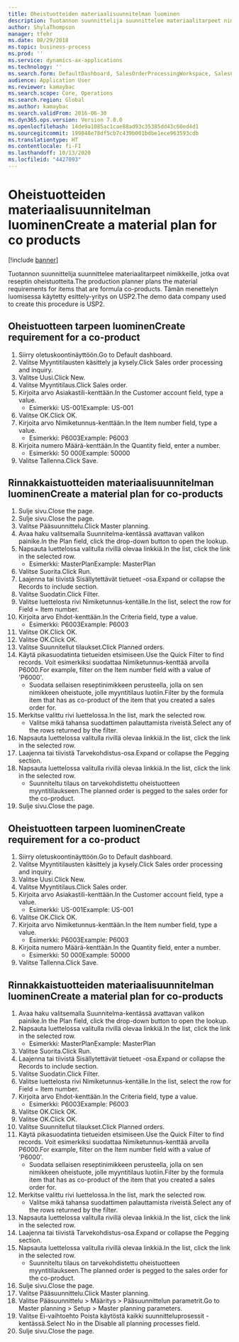 ```yaml
---
title: Oheistuotteiden materiaalisuunnitelman luominen
description: Tuotannon suunnittelija suunnittelee materiaalitarpeet nimikkeille, jotka ovat reseptin oheistuotteita.
author: ShylaThompson
manager: tfehr
ms.date: 08/29/2018
ms.topic: business-process
ms.prod: ''
ms.service: dynamics-ax-applications
ms.technology: ''
ms.search.form: DefaultDashboard, SalesOrderProcessingWorkspace, SalesCreateOrder, SalesTable, ReqCreatePlanWorkspace, ReqTransPlanCard, SysQueryForm, ReqTransPo
audience: Application User
ms.reviewer: kamaybac
ms.search.scope: Core, Operations
ms.search.region: Global
ms.author: kamaybac
ms.search.validFrom: 2016-06-30
ms.dyn365.ops.version: Version 7.0.0
ms.openlocfilehash: 14de9a1085ac1cae88ad93c35385dd43c60ed4d1
ms.sourcegitcommit: 199848e78df5cb7c439b001bdbe1ece963593cdb
ms.translationtype: HT
ms.contentlocale: fi-FI
ms.lasthandoff: 10/13/2020
ms.locfileid: "4427093"
---
```

# <a name="create-a-material-plan-for-co-products"></a><span data-ttu-id="b23ea-103">Oheistuotteiden materiaalisuunnitelman luominen</span><span class="sxs-lookup"><span data-stu-id="b23ea-103">Create a material plan for co products</span></span>

[!include [banner](../../includes/banner.md)]

<span data-ttu-id="b23ea-104">Tuotannon suunnittelija suunnittelee materiaalitarpeet nimikkeille, jotka ovat reseptin oheistuotteita.</span><span class="sxs-lookup"><span data-stu-id="b23ea-104">The production planner plans the material requirements for items that are formula co-products.</span></span> <span data-ttu-id="b23ea-105">Tämän menettelyn luomisessa käytetty esittely-yritys on USP2.</span><span class="sxs-lookup"><span data-stu-id="b23ea-105">The demo data company used to create this procedure is USP2.</span></span>


## <a name="create-requirement-for-a-co-product"></a><span data-ttu-id="b23ea-106">Oheistuotteen tarpeen luominen</span><span class="sxs-lookup"><span data-stu-id="b23ea-106">Create requirement for a co-product</span></span>
1. <span data-ttu-id="b23ea-107">Siirry oletuskoontinäyttöön.</span><span class="sxs-lookup"><span data-stu-id="b23ea-107">Go to Default dashboard.</span></span>
2. <span data-ttu-id="b23ea-108">Valitse Myyntitilausten käsittely ja kysely.</span><span class="sxs-lookup"><span data-stu-id="b23ea-108">Click Sales order processing and inquiry.</span></span>
3. <span data-ttu-id="b23ea-109">Valitse Uusi.</span><span class="sxs-lookup"><span data-stu-id="b23ea-109">Click New.</span></span>
4. <span data-ttu-id="b23ea-110">Valitse Myyntitilaus.</span><span class="sxs-lookup"><span data-stu-id="b23ea-110">Click Sales order.</span></span>
5. <span data-ttu-id="b23ea-111">Kirjoita arvo Asiakastili-kenttään.</span><span class="sxs-lookup"><span data-stu-id="b23ea-111">In the Customer account field, type a value.</span></span>
    * <span data-ttu-id="b23ea-112">Esimerkki: US-001</span><span class="sxs-lookup"><span data-stu-id="b23ea-112">Example: US-001</span></span>  
6. <span data-ttu-id="b23ea-113">Valitse OK.</span><span class="sxs-lookup"><span data-stu-id="b23ea-113">Click OK.</span></span>
7. <span data-ttu-id="b23ea-114">Kirjoita arvo Nimiketunnus-kenttään.</span><span class="sxs-lookup"><span data-stu-id="b23ea-114">In the Item number field, type a value.</span></span>
    * <span data-ttu-id="b23ea-115">Esimerkki: P6003</span><span class="sxs-lookup"><span data-stu-id="b23ea-115">Example: P6003</span></span>  
8. <span data-ttu-id="b23ea-116">Kirjoita numero Määrä-kenttään.</span><span class="sxs-lookup"><span data-stu-id="b23ea-116">In the Quantity field, enter a number.</span></span>
    * <span data-ttu-id="b23ea-117">Esimerkki: 50 000</span><span class="sxs-lookup"><span data-stu-id="b23ea-117">Example: 50000</span></span>  
9. <span data-ttu-id="b23ea-118">Valitse Tallenna.</span><span class="sxs-lookup"><span data-stu-id="b23ea-118">Click Save.</span></span>

## <a name="create-a-material-plan-for-co-products"></a><span data-ttu-id="b23ea-119">Rinnakkaistuotteiden materiaalisuunnitelman luominen</span><span class="sxs-lookup"><span data-stu-id="b23ea-119">Create a material plan for co-products</span></span>
1. <span data-ttu-id="b23ea-120">Sulje sivu.</span><span class="sxs-lookup"><span data-stu-id="b23ea-120">Close the page.</span></span>
2. <span data-ttu-id="b23ea-121">Sulje sivu.</span><span class="sxs-lookup"><span data-stu-id="b23ea-121">Close the page.</span></span>
3. <span data-ttu-id="b23ea-122">Valitse Pääsuunnittelu.</span><span class="sxs-lookup"><span data-stu-id="b23ea-122">Click Master planning.</span></span>
4. <span data-ttu-id="b23ea-123">Avaa haku valitsemalla Suunnitelma-kentässä avattavan valikon painike.</span><span class="sxs-lookup"><span data-stu-id="b23ea-123">In the Plan field, click the drop-down button to open the lookup.</span></span>
5. <span data-ttu-id="b23ea-124">Napsauta luettelossa valitulla rivillä olevaa linkkiä.</span><span class="sxs-lookup"><span data-stu-id="b23ea-124">In the list, click the link in the selected row.</span></span>
    * <span data-ttu-id="b23ea-125">Esimerkki: MasterPlan</span><span class="sxs-lookup"><span data-stu-id="b23ea-125">Example: MasterPlan</span></span>  
6. <span data-ttu-id="b23ea-126">Valitse Suorita.</span><span class="sxs-lookup"><span data-stu-id="b23ea-126">Click Run.</span></span>
7. <span data-ttu-id="b23ea-127">Laajenna tai tiivistä Sisällytettävät tietueet -osa.</span><span class="sxs-lookup"><span data-stu-id="b23ea-127">Expand or collapse the Records to include section.</span></span>
8. <span data-ttu-id="b23ea-128">Valitse Suodatin.</span><span class="sxs-lookup"><span data-stu-id="b23ea-128">Click Filter.</span></span>
9. <span data-ttu-id="b23ea-129">Valitse luettelosta rivi Nimiketunnus-kentälle.</span><span class="sxs-lookup"><span data-stu-id="b23ea-129">In the list, select the row for Field = Item number.</span></span>
10. <span data-ttu-id="b23ea-130">Kirjoita arvo Ehdot-kenttään.</span><span class="sxs-lookup"><span data-stu-id="b23ea-130">In the Criteria field, type a value.</span></span>
    * <span data-ttu-id="b23ea-131">Esimerkki: P6003</span><span class="sxs-lookup"><span data-stu-id="b23ea-131">Example: P6003</span></span>  
11. <span data-ttu-id="b23ea-132">Valitse OK.</span><span class="sxs-lookup"><span data-stu-id="b23ea-132">Click OK.</span></span>
12. <span data-ttu-id="b23ea-133">Valitse OK.</span><span class="sxs-lookup"><span data-stu-id="b23ea-133">Click OK.</span></span>
13. <span data-ttu-id="b23ea-134">Valitse Suunnitellut tilaukset.</span><span class="sxs-lookup"><span data-stu-id="b23ea-134">Click Planned orders.</span></span>
14. <span data-ttu-id="b23ea-135">Käytä pikasuodatinta tietueiden etsimiseen.</span><span class="sxs-lookup"><span data-stu-id="b23ea-135">Use the Quick Filter to find records.</span></span> <span data-ttu-id="b23ea-136">Voit esimerkiksi suodattaa Nimiketunnus-kenttää arvolla P6000.</span><span class="sxs-lookup"><span data-stu-id="b23ea-136">For example, filter on the Item number field with a value of 'P6000'.</span></span>
    * <span data-ttu-id="b23ea-137">Suodata sellaisen reseptinimikkeen perusteella, jolla on sen nimikkeen oheistuote, jolle myyntitilaus luotiin.</span><span class="sxs-lookup"><span data-stu-id="b23ea-137">Filter by the formula item that has as co-product of the item that you created a sales order for.</span></span>  
15. <span data-ttu-id="b23ea-138">Merkitse valittu rivi luettelossa.</span><span class="sxs-lookup"><span data-stu-id="b23ea-138">In the list, mark the selected row.</span></span>
    * <span data-ttu-id="b23ea-139">Valitse mikä tahansa suodattimen palauttamista riveistä.</span><span class="sxs-lookup"><span data-stu-id="b23ea-139">Select any of the rows returned by the filter.</span></span>  
16. <span data-ttu-id="b23ea-140">Napsauta luettelossa valitulla rivillä olevaa linkkiä.</span><span class="sxs-lookup"><span data-stu-id="b23ea-140">In the list, click the link in the selected row.</span></span>
17. <span data-ttu-id="b23ea-141">Laajenna tai tiivistä Tarvekohdistus-osa.</span><span class="sxs-lookup"><span data-stu-id="b23ea-141">Expand or collapse the Pegging section.</span></span>
18. <span data-ttu-id="b23ea-142">Napsauta luettelossa valitulla rivillä olevaa linkkiä.</span><span class="sxs-lookup"><span data-stu-id="b23ea-142">In the list, click the link in the selected row.</span></span>
    * <span data-ttu-id="b23ea-143">Suunniteltu tilaus on tarvekohdistettu oheistuotteen myyntitilaukseen.</span><span class="sxs-lookup"><span data-stu-id="b23ea-143">The planned order is pegged to the sales order for the co-product.</span></span>  
19. <span data-ttu-id="b23ea-144">Sulje sivu.</span><span class="sxs-lookup"><span data-stu-id="b23ea-144">Close the page.</span></span>

## <a name="create-requirement-for-a-co-product"></a><span data-ttu-id="b23ea-145">Oheistuotteen tarpeen luominen</span><span class="sxs-lookup"><span data-stu-id="b23ea-145">Create requirement for a co-product</span></span>
1. <span data-ttu-id="b23ea-146">Siirry oletuskoontinäyttöön.</span><span class="sxs-lookup"><span data-stu-id="b23ea-146">Go to Default dashboard.</span></span>
2. <span data-ttu-id="b23ea-147">Valitse Myyntitilausten käsittely ja kysely.</span><span class="sxs-lookup"><span data-stu-id="b23ea-147">Click Sales order processing and inquiry.</span></span>
3. <span data-ttu-id="b23ea-148">Valitse Uusi.</span><span class="sxs-lookup"><span data-stu-id="b23ea-148">Click New.</span></span>
4. <span data-ttu-id="b23ea-149">Valitse Myyntitilaus.</span><span class="sxs-lookup"><span data-stu-id="b23ea-149">Click Sales order.</span></span>
5. <span data-ttu-id="b23ea-150">Kirjoita arvo Asiakastili-kenttään.</span><span class="sxs-lookup"><span data-stu-id="b23ea-150">In the Customer account field, type a value.</span></span>
    * <span data-ttu-id="b23ea-151">Esimerkki: US-001</span><span class="sxs-lookup"><span data-stu-id="b23ea-151">Example: US-001</span></span>  
6. <span data-ttu-id="b23ea-152">Valitse OK.</span><span class="sxs-lookup"><span data-stu-id="b23ea-152">Click OK.</span></span>
7. <span data-ttu-id="b23ea-153">Kirjoita arvo Nimiketunnus-kenttään.</span><span class="sxs-lookup"><span data-stu-id="b23ea-153">In the Item number field, type a value.</span></span>
    * <span data-ttu-id="b23ea-154">Esimerkki: P6003</span><span class="sxs-lookup"><span data-stu-id="b23ea-154">Example: P6003</span></span>  
8. <span data-ttu-id="b23ea-155">Kirjoita numero Määrä-kenttään.</span><span class="sxs-lookup"><span data-stu-id="b23ea-155">In the Quantity field, enter a number.</span></span>
    * <span data-ttu-id="b23ea-156">Esimerkki: 50 000</span><span class="sxs-lookup"><span data-stu-id="b23ea-156">Example: 50000</span></span>  
9. <span data-ttu-id="b23ea-157">Valitse Tallenna.</span><span class="sxs-lookup"><span data-stu-id="b23ea-157">Click Save.</span></span>

## <a name="create-a-material-plan-for-co-products"></a><span data-ttu-id="b23ea-158">Rinnakkaistuotteiden materiaalisuunnitelman luominen</span><span class="sxs-lookup"><span data-stu-id="b23ea-158">Create a material plan for co-products</span></span>
1. <span data-ttu-id="b23ea-159">Avaa haku valitsemalla Suunnitelma-kentässä avattavan valikon painike.</span><span class="sxs-lookup"><span data-stu-id="b23ea-159">In the Plan field, click the drop-down button to open the lookup.</span></span>
2. <span data-ttu-id="b23ea-160">Napsauta luettelossa valitulla rivillä olevaa linkkiä.</span><span class="sxs-lookup"><span data-stu-id="b23ea-160">In the list, click the link in the selected row.</span></span>
    * <span data-ttu-id="b23ea-161">Esimerkki: MasterPlan</span><span class="sxs-lookup"><span data-stu-id="b23ea-161">Example: MasterPlan</span></span>  
3. <span data-ttu-id="b23ea-162">Valitse Suorita.</span><span class="sxs-lookup"><span data-stu-id="b23ea-162">Click Run.</span></span>
4. <span data-ttu-id="b23ea-163">Laajenna tai tiivistä Sisällytettävät tietueet -osa.</span><span class="sxs-lookup"><span data-stu-id="b23ea-163">Expand or collapse the Records to include section.</span></span>
5. <span data-ttu-id="b23ea-164">Valitse Suodatin.</span><span class="sxs-lookup"><span data-stu-id="b23ea-164">Click Filter.</span></span>
6. <span data-ttu-id="b23ea-165">Valitse luettelosta rivi Nimiketunnus-kentälle.</span><span class="sxs-lookup"><span data-stu-id="b23ea-165">In the list, select the row for Field = Item number.</span></span>
7. <span data-ttu-id="b23ea-166">Kirjoita arvo Ehdot-kenttään.</span><span class="sxs-lookup"><span data-stu-id="b23ea-166">In the Criteria field, type a value.</span></span>
    * <span data-ttu-id="b23ea-167">Esimerkki: P6003</span><span class="sxs-lookup"><span data-stu-id="b23ea-167">Example: P6003</span></span>  
8. <span data-ttu-id="b23ea-168">Valitse OK.</span><span class="sxs-lookup"><span data-stu-id="b23ea-168">Click OK.</span></span>
9. <span data-ttu-id="b23ea-169">Valitse OK.</span><span class="sxs-lookup"><span data-stu-id="b23ea-169">Click OK.</span></span>
10. <span data-ttu-id="b23ea-170">Valitse Suunnitellut tilaukset.</span><span class="sxs-lookup"><span data-stu-id="b23ea-170">Click Planned orders.</span></span>
11. <span data-ttu-id="b23ea-171">Käytä pikasuodatinta tietueiden etsimiseen.</span><span class="sxs-lookup"><span data-stu-id="b23ea-171">Use the Quick Filter to find records.</span></span> <span data-ttu-id="b23ea-172">Voit esimerkiksi suodattaa Nimiketunnus-kenttää arvolla P6000.</span><span class="sxs-lookup"><span data-stu-id="b23ea-172">For example, filter on the Item number field with a value of 'P6000'.</span></span>
    * <span data-ttu-id="b23ea-173">Suodata sellaisen reseptinimikkeen perusteella, jolla on sen nimikkeen oheistuote, jolle myyntitilaus luotiin.</span><span class="sxs-lookup"><span data-stu-id="b23ea-173">Filter by the formula item that has as co-product of the item that you created a sales order for.</span></span>  
12. <span data-ttu-id="b23ea-174">Merkitse valittu rivi luettelossa.</span><span class="sxs-lookup"><span data-stu-id="b23ea-174">In the list, mark the selected row.</span></span>
    * <span data-ttu-id="b23ea-175">Valitse mikä tahansa suodattimen palauttamista riveistä.</span><span class="sxs-lookup"><span data-stu-id="b23ea-175">Select any of the rows returned by the filter.</span></span>  
13. <span data-ttu-id="b23ea-176">Napsauta luettelossa valitulla rivillä olevaa linkkiä.</span><span class="sxs-lookup"><span data-stu-id="b23ea-176">In the list, click the link in the selected row.</span></span>
14. <span data-ttu-id="b23ea-177">Laajenna tai tiivistä Tarvekohdistus-osa.</span><span class="sxs-lookup"><span data-stu-id="b23ea-177">Expand or collapse the Pegging section.</span></span>
15. <span data-ttu-id="b23ea-178">Napsauta luettelossa valitulla rivillä olevaa linkkiä.</span><span class="sxs-lookup"><span data-stu-id="b23ea-178">In the list, click the link in the selected row.</span></span>
    * <span data-ttu-id="b23ea-179">Suunniteltu tilaus on tarvekohdistettu oheistuotteen myyntitilaukseen.</span><span class="sxs-lookup"><span data-stu-id="b23ea-179">The planned order is pegged to the sales order for the co-product.</span></span>  
16. <span data-ttu-id="b23ea-180">Sulje sivu.</span><span class="sxs-lookup"><span data-stu-id="b23ea-180">Close the page.</span></span>
17. <span data-ttu-id="b23ea-181">Valitse Pääsuunnittelu.</span><span class="sxs-lookup"><span data-stu-id="b23ea-181">Click Master planning.</span></span>
18. <span data-ttu-id="b23ea-182">Valitse Pääsuunnittelu > Määritys > Pääsuunnittelun parametrit.</span><span class="sxs-lookup"><span data-stu-id="b23ea-182">Go to Master planning > Setup > Master planning parameters.</span></span>
19. <span data-ttu-id="b23ea-183">Valitse Ei-vaihtoehto Poista käytöstä kaikki suunnitteluprosessit -kentässä.</span><span class="sxs-lookup"><span data-stu-id="b23ea-183">Select No in the Disable all planning processes field.</span></span>
20. <span data-ttu-id="b23ea-184">Sulje sivu.</span><span class="sxs-lookup"><span data-stu-id="b23ea-184">Close the page.</span></span>

